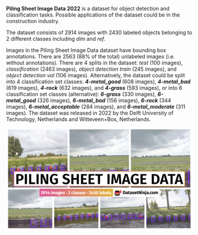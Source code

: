 **Piling Sheet Image Data 2022** is a dataset for object detection and classification tasks. Possible applications of the dataset could be in the construction industry. 

The dataset consists of 2914 images with 2430 labeled objects belonging to 2 different classes including *dim* and *ref*.

Images in the Piling Sheet Image Data dataset have bounding box annotations. There are 2563 (88% of the total) unlabeled images (i.e. without annotations). There are 4 splits in the dataset: *test* (100 images), *classification* (2463 images), *object detection train* (245 images), and *object detection val* (106 images). Alternatively, the dataset could be split into 4 classification set classes: ***4-metal_good*** (608 images), ***4-metal_bad*** (619 images), ***4-rock*** (632 images), and ***4-grass*** (593 images), or into 6 classification set classes (alternative): ***6-grass*** (330 images), ***6-metal_good*** (326 images), ***6-metal_bad*** (156 images), ***6-rock*** (344 images), ***6-metal_acceptable*** (284 images), and ***6-metal_moderate*** (311 images). The dataset was released in 2022 by the Delft University of Technology, Netherlands and Witteveen+Bos, Netherlands.

<img src="https://github.com/dataset-ninja/piling-sheet-image-data/raw/main/visualizations/poster.png">
